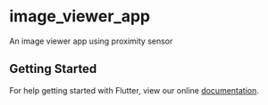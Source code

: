 # image_viewer_app

An image viewer app using proximity sensor

## Getting Started

For help getting started with Flutter, view our online
[documentation](https://flutter.io/).
